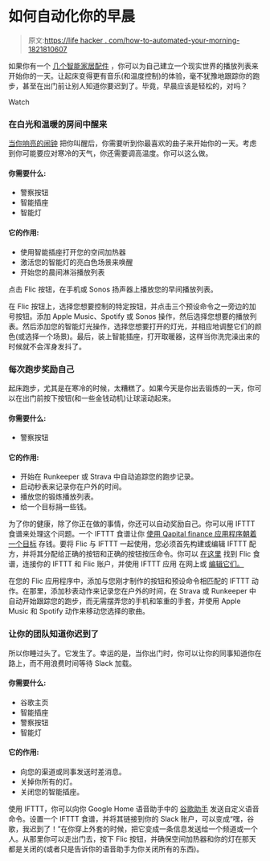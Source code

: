 # 如何自动化你的早晨

> 原文:[https://life hacker . com/how-to-automated-your-morning-1821810607](https://lifehacker.com/how-to-automate-your-mornings-1821810607)

如果你有一个 [几个智能家居配件](https://lifehacker.com/you-need-a-flic-button-if-you-re-into-smart-homes-1821324815) ，你可以为自己建立一个现实世界的播放列表来开始你的一天。让起床变得更有音乐(和温度控制)的体验，毫不犹豫地跟踪你的跑步，甚至在出门前让别人知道你要迟到了。毕竟，早晨应该是轻松的，对吗？

Watch

### **在白光和温暖的房间中醒来**

[当你响亮的闹钟](https://lifehacker.com/this-evil-alarm-clock-app-is-the-only-reason-i-m-awake-1793682623) 把你叫醒后，你需要听到你最喜欢的曲子来开始你的一天。考虑到你可能要应对寒冷的天气，你还需要调高温度。你可以这么做。

#### **你需要什么**:

*   警察按钮
*   智能插座
*   智能灯

#### **它的作用**:

*   使用智能插座打开您的空间加热器
*   激活您的智能灯的亮白色场景来唤醒
*   开始您的晨间淋浴播放列表

点击 Flic 按钮，在手机或 Sonos 扬声器上播放您的早间播放列表。

在 Flic 按钮上，选择您想要控制的特定按钮，并点击三个预设命令之一旁边的加号按钮。添加 Apple Music、Spotify 或 Sonos 操作，然后选择您想要的播放列表。然后添加您的智能灯光操作，选择您想要打开的灯光，并相应地调整它们的颜色(或选择一个场景)。最后，装上智能插座，打开取暖器，这样当你洗完澡出来的时候就不会浑身发抖了。

### **每次跑步奖励自己**

起床跑步，尤其是在寒冷的时候，太糟糕了。如果今天是你出去锻炼的一天，你可以在出门前按下按钮(和一些金钱动机)让球滚动起来。

#### **你需要什么**:

*   警察按钮

#### **它的作用**:

*   开始在 Runkeeper 或 Strava 中自动追踪您的跑步记录。
*   启动秒表来记录你在户外的时间。
*   播放您的锻炼播放列表。
*   给一个目标捐一些钱。

为了你的健康，除了你正在做的事情，你还可以自动奖励自己。你可以用 IFTTT 食谱来处理这个问题。一个 IFTTT 食谱让你 [使用 Qapital finance 应用程序朝着一个目标](https://ifttt.com/applets/305855p-save-5-to-your-qapital-account-when-you-click-flic) 存钱。要将 Flic 与 IFTTT 一起使用，您必须首先构建或编辑 IFTTT 配方，并将其分配给正确的按钮和正确的按钮按压命令。你可以 [在这里](https://ifttt.com/flic) 找到 Flic 食谱，连接你的 IFTTT 和 Flic 账户，并使用 IFTTT 应用 在网上或 [编辑它们。](https://lifehacker.com/the-beginners-guide-to-ifttt-1819624556)

在您的 Flic 应用程序中，添加与您刚才制作的按钮和预设命令相匹配的 IFTTT 动作。在那里，添加秒表动作来记录您在户外的时间，在 Strava 或 Runkeeper 中自动开始跟踪您的跑步，而无需摆弄您的手机和笨重的手套，并使用 Apple Music 和 Spotify 动作来移动您选择的歌曲。

### **让你的团队知道你迟到了**

所以你睡过头了。它发生了。幸运的是，当你出门时，你可以让你的同事知道你在路上，而不用浪费时间等待 Slack 加载。

#### **你需要什么**:

*   谷歌主页
*   智能插座
*   警察按钮
*   智能灯

#### **它的作用**:

*   向您的渠道或同事发送时差消息。
*   关掉你所有的灯。
*   关闭您的智能插座。

使用 IFTTT，你可以向你 Google Home 语音助手中的 [谷歌助手](https://ifttt.com/google_assistant) 发送自定义语音命令。设置一个 IFTTT 食谱，并将其链接到你的 Slack 账户，可以变成“嘿，谷歌，我迟到了！”在你穿上外套的时候，把它变成一条信息发送给一个频道或一个人。从那里你可以走出门去，按下 Flic 按钮，并确保空间加热器和你的灯在那天都是关闭的(或者只是告诉你的语音助手为你关闭所有的东西)。